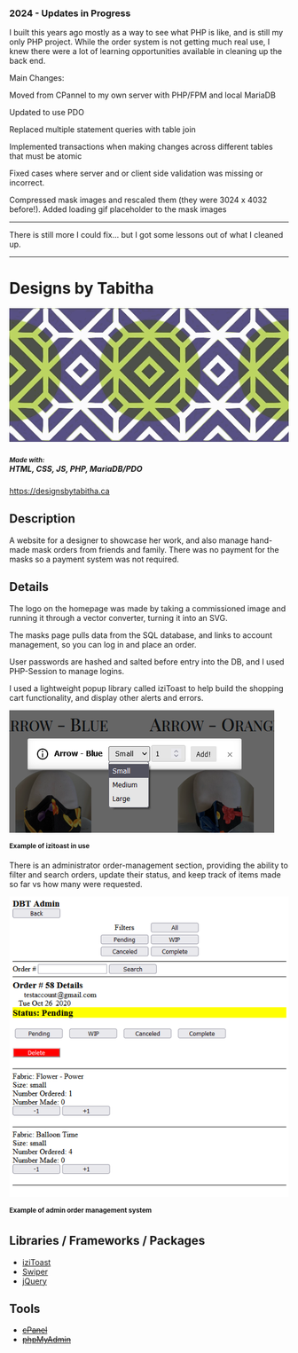 ### 2024 - Updates in Progress

I built this years ago mostly as a way to see what PHP is like, and is still my only PHP project. While the order system is not getting much real use, I knew there were a lot of learning opportunities available in cleaning up the back end.

Main Changes:

Moved from CPannel to my own server with PHP/FPM and local MariaDB

Updated to use PDO

Replaced multiple statement queries with table join

Implemented transactions when making changes across different tables that must be atomic

Fixed cases where server and or client side validation was missing or incorrect.

Compressed mask images and rescaled them (they were 3024 x 4032 before!). Added loading gif placeholder to the mask images

---

There is still more I could fix... but I got some lessons out of what I cleaned up.

---

<h1>Designs by Tabitha</h1>

<img src="https://raw.githubusercontent.com/PaulB-H/designsbytabitha/e7b6c6db1559b963a37d3fae6e2cfd7191b825b4/images/vector/header.svg" />

<h5><small>Made with:</small><br /> HTML, CSS, JS, PHP, MariaDB/PDO</h5>

<a href="https://designsbytabitha.ca" target="_blank">https://designsbytabitha.ca</a>

<h2>Description</h2>
<p>A website for a designer to showcase her work, and also manage hand-made mask orders from friends and family. There was no payment for the masks so a payment system was not required. </p>

<h2>Details</h2>
<p>The logo on the homepage was made by taking a commissioned image and running it through a vector converter, turning it into an SVG.</p>

<p>The masks page pulls data from the SQL database, and links to account management, so you can log in and place an order.</p>
<p>User passwords are hashed and salted before entry into the DB, and I used PHP-Session to manage logins.</p>

<p>I used a lightweight popup library called iziToast to help build the shopping cart functionality, and display other alerts and errors.</p>
<img src="https://raw.githubusercontent.com/PaulB-H/designsbytabitha/master/images/readme_images/izitoast.PNG" alt="example of izitoast modal library in use" />
<p><sup><strong>Example of izitoast in use</strong></sup></p>

<p>There is an administrator order-management section, providing the ability to filter and search orders, update their status, and keep track of items made so far vs how many were requested.</p>
<img src="https://raw.githubusercontent.com/PaulB-H/designsbytabitha/master/images/readme_images/admin_order_details.PNG" alt="image of admin order management system" />
<p><sup><strong>Example of admin order management system</strong></sup></p>

<h2>Libraries / Frameworks / Packages</h2>
<ul>
<li><a href="https://github.com/marcelodolza/iziToast" target="_blank">iziToast</a></li>
<li><a href="https://github.com/nolimits4web/swiper" target="_blank">Swiper</a></li>
<li><a href="https://github.com/jquery/jquery" target="_blank">jQuery</a></li>
</ul>

<h2>Tools</h2>
<ul>
<li><a href="https://cpanel.net/" target="_blank"><strike>cPanel</strike></a></li>
<li><a href="https://github.com/phpmyadmin/phpmyadmin" target="_blank"><strike>phpMyAdmin</strike></a></li>
</ul>
